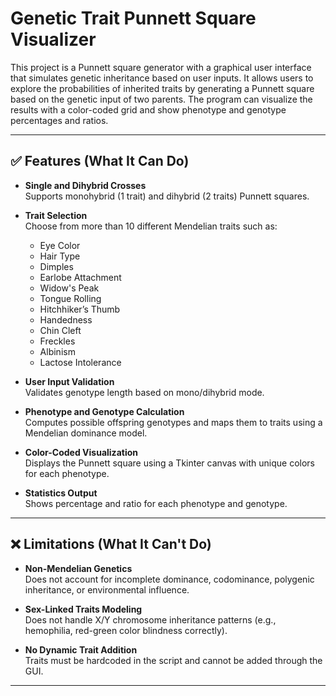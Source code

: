 # Genetic Trait Punnett Square Visualizer

This project is a Punnett square generator with a graphical user interface that simulates genetic inheritance based on user inputs. It allows users to explore the probabilities of inherited traits by generating a Punnett square based on the genetic input of two parents. The program can visualize the results with a color-coded grid and show phenotype and genotype percentages and ratios.

---

## ✅ Features (What It Can Do)

- **Single and Dihybrid Crosses**  
  Supports monohybrid (1 trait) and dihybrid (2 traits) Punnett squares.

- **Trait Selection**  
  Choose from more than 10 different Mendelian traits such as:
  - Eye Color
  - Hair Type
  - Dimples
  - Earlobe Attachment
  - Widow's Peak
  - Tongue Rolling
  - Hitchhiker’s Thumb
  - Handedness
  - Chin Cleft
  - Freckles
  - Albinism
  - Lactose Intolerance

- **User Input Validation**  
  Validates genotype length based on mono/dihybrid mode.

- **Phenotype and Genotype Calculation**  
  Computes possible offspring genotypes and maps them to traits using a Mendelian dominance model.

- **Color-Coded Visualization**  
  Displays the Punnett square using a Tkinter canvas with unique colors for each phenotype.

- **Statistics Output**  
  Shows percentage and ratio for each phenotype and genotype.

---

## ❌ Limitations (What It Can't Do)

- **Non-Mendelian Genetics**  
  Does not account for incomplete dominance, codominance, polygenic inheritance, or environmental influence.

- **Sex-Linked Traits Modeling**  
  Does not handle X/Y chromosome inheritance patterns (e.g., hemophilia, red-green color blindness correctly).

- **No Dynamic Trait Addition**  
  Traits must be hardcoded in the script and cannot be added through the GUI.

---
